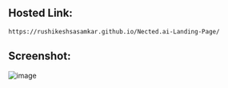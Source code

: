 ## Hosted Link:
    https://rushikeshsasamkar.github.io/Nected.ai-Landing-Page/

## Screenshot:

![image](https://github.com/Rushikeshsasamkar/Nected.ai-Landing-Page/assets/44942941/bf02f309-8775-4f09-b44e-5d467778ca35)
